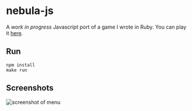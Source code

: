 nebula-js
=========

A _work in progress_ Javascript port of a game I wrote in Ruby. You can play it [here](http://jamesmoriarty.github.io/nebula-js/index.html).

Run
---

```
npm install
make run
```

Screenshots
-----------

![screenshot of menu](https://raw.github.com/jamesmoriarty/nebula-js/master/doc/screenshot-01.jpg)



